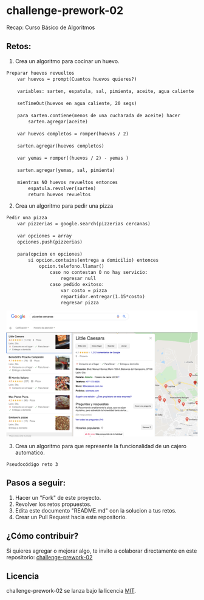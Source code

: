 # challenge-prework-02
Recap: Curso Básico de Algoritmos

## Retos:

1. Crea un algoritmo para cocinar un huevo.

```
Preparar huevos revueltos
    var huevos = prompt(Cuantos huevos quieres?)
    
    variables: sarten, espatula, sal, pimienta, aceite, agua caliente
    
    setTimeOut(huevos en agua caliente, 20 segs)
    
    para sarten.contiene(menos de una cucharada de aceite) hacer
        sarten.agregar(aceite)
    
    var huevos completos = romper(huevos / 2)

    sarten.agregar(huevos completos)

    var yemas = romper((huevos / 2) - yemas )

    sarten.agregar(yemas, sal, pimienta)

    mientras NO huevos revueltos entonces
        espatula.revolver(sarten)
        return huevos revueltos
```

2. Crea un algoritmo para pedir una pizza

```
Pedir una pizza
    var pizzerias = google.search(pizzerias cercanas)
    
    var opciones = array
    opciones.push(pizzerias)

    para(opcion en opciones)
        si opcion.contains(entrega a domicilio) entonces
            opcion.telefono.llamar()
                caso no contestan O no hay servicio:
                    regresar null
                caso pedido exitoso:
                    var costo = pizza
                    repartidor.entregar(1.15*costo)
                    regresar pizza
```
![Alt text](/images/busqueda.png?raw=true "Busqueda de pizzeras cercanas")


3. Crea un algoritmo para que represente la funcionalidad de un cajero automatico.

```
Pseudocódigo reto 3
```

## Pasos a seguir:

1. Hacer un "Fork" de este proyecto.
2. Revolver los retos propuestos.
3. Edita este documento "README.md" con la solucion a tus retos.
4. Crear un Pull Request hacia este repositorio.

## ¿Cómo contribuir?

Si quieres agregar o mejorar algo, te invito a colaborar directamente en este repositorio: [challenge-prework-02](https://github.com/platzimaster/challenge-prework-01/)

## Licencia

challenge-prework-02 se lanza bajo la licencia [MIT](https://opensource.org/licenses/MIT).
